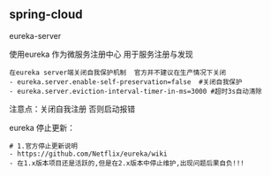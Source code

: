 ## spring-cloud
eureka-server 

使用eureka 作为微服务注册中心   用于服务注册与发现

    在eureka server端关闭自我保护机制  官方并不建议在生产情况下关闭
    - eureka.server.enable-self-preservation=false  #关闭自我保护
    - eureka.server.eviction-interval-timer-in-ms=3000 #超时3s自动清除

注意点：关闭自我注册 否则启动报错

eureka 停止更新：
    
    # 1.官方停止更新说明
    - https://github.com/Netflix/eureka/wiki
    - 在1.x版本项目还是活跃的,但是在2.x版本中停止维护,出现问题后果自负!!!
    
